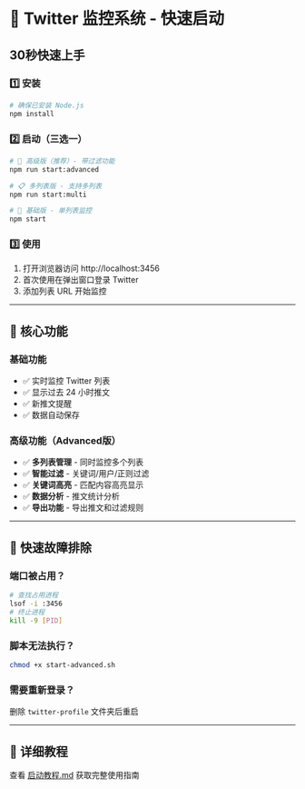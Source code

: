 # 🚀 Twitter 监控系统 - 快速启动

## 30秒快速上手

### 1️⃣ 安装
```bash
# 确保已安装 Node.js
npm install
```

### 2️⃣ 启动（三选一）
```bash
# 🌟 高级版（推荐）- 带过滤功能
npm run start:advanced

# 📋 多列表版 - 支持多列表
npm run start:multi  

# 📝 基础版 - 单列表监控
npm start
```

### 3️⃣ 使用
1. 打开浏览器访问 http://localhost:3456
2. 首次使用在弹出窗口登录 Twitter
3. 添加列表 URL 开始监控

---

## 🎯 核心功能

### 基础功能
- ✅ 实时监控 Twitter 列表
- ✅ 显示过去 24 小时推文
- ✅ 新推文提醒
- ✅ 数据自动保存

### 高级功能（Advanced版）
- ✅ **多列表管理** - 同时监控多个列表
- ✅ **智能过滤** - 关键词/用户/正则过滤
- ✅ **关键词高亮** - 匹配内容高亮显示
- ✅ **数据分析** - 推文统计分析
- ✅ **导出功能** - 导出推文和过滤规则

---

## 🔧 快速故障排除

### 端口被占用？
```bash
# 查找占用进程
lsof -i :3456
# 终止进程
kill -9 [PID]
```

### 脚本无法执行？
```bash
chmod +x start-advanced.sh
```

### 需要重新登录？
删除 `twitter-profile` 文件夹后重启

---

## 📖 详细教程
查看 [启动教程.md](./启动教程.md) 获取完整使用指南